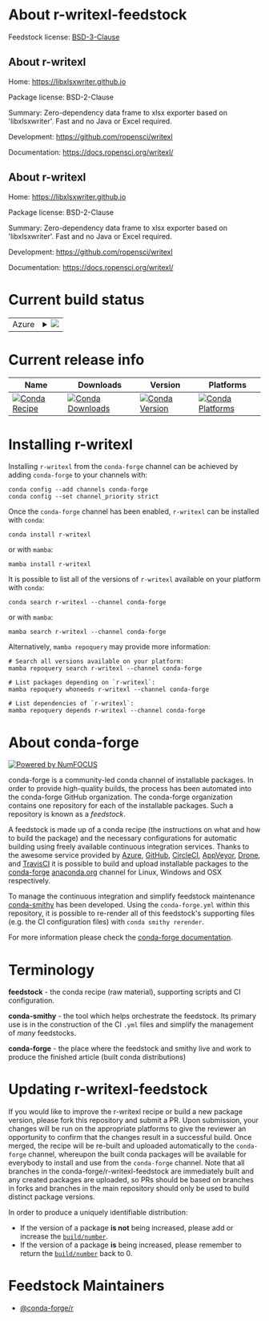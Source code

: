 About r-writexl-feedstock
=========================

Feedstock license: [BSD-3-Clause](https://github.com/conda-forge/r-writexl-feedstock/blob/main/LICENSE.txt)


About r-writexl
---------------

Home: https://libxlsxwriter.github.io

Package license: BSD-2-Clause

Summary: Zero-dependency data frame to xlsx exporter based on 'libxlsxwriter'.  Fast and no Java or Excel required.

Development: https://github.com/ropensci/writexl

Documentation: https://docs.ropensci.org/writexl/

About r-writexl
---------------

Home: https://libxlsxwriter.github.io

Package license: BSD-2-Clause

Summary: Zero-dependency data frame to xlsx exporter based on 'libxlsxwriter'.  Fast and no Java or Excel required.

Development: https://github.com/ropensci/writexl

Documentation: https://docs.ropensci.org/writexl/

Current build status
====================


<table>
    
  <tr>
    <td>Azure</td>
    <td>
      <details>
        <summary>
          <a href="https://dev.azure.com/conda-forge/feedstock-builds/_build/latest?definitionId=4289&branchName=main">
            <img src="https://dev.azure.com/conda-forge/feedstock-builds/_apis/build/status/r-writexl-feedstock?branchName=main">
          </a>
        </summary>
        <table>
          <thead><tr><th>Variant</th><th>Status</th></tr></thead>
          <tbody><tr>
              <td>linux_64_r_base4.4</td>
              <td>
                <a href="https://dev.azure.com/conda-forge/feedstock-builds/_build/latest?definitionId=4289&branchName=main">
                  <img src="https://dev.azure.com/conda-forge/feedstock-builds/_apis/build/status/r-writexl-feedstock?branchName=main&jobName=linux&configuration=linux%20linux_64_r_base4.4" alt="variant">
                </a>
              </td>
            </tr><tr>
              <td>linux_64_r_base4.5</td>
              <td>
                <a href="https://dev.azure.com/conda-forge/feedstock-builds/_build/latest?definitionId=4289&branchName=main">
                  <img src="https://dev.azure.com/conda-forge/feedstock-builds/_apis/build/status/r-writexl-feedstock?branchName=main&jobName=linux&configuration=linux%20linux_64_r_base4.5" alt="variant">
                </a>
              </td>
            </tr><tr>
              <td>linux_aarch64_r_base4.4</td>
              <td>
                <a href="https://dev.azure.com/conda-forge/feedstock-builds/_build/latest?definitionId=4289&branchName=main">
                  <img src="https://dev.azure.com/conda-forge/feedstock-builds/_apis/build/status/r-writexl-feedstock?branchName=main&jobName=linux&configuration=linux%20linux_aarch64_r_base4.4" alt="variant">
                </a>
              </td>
            </tr><tr>
              <td>linux_aarch64_r_base4.5</td>
              <td>
                <a href="https://dev.azure.com/conda-forge/feedstock-builds/_build/latest?definitionId=4289&branchName=main">
                  <img src="https://dev.azure.com/conda-forge/feedstock-builds/_apis/build/status/r-writexl-feedstock?branchName=main&jobName=linux&configuration=linux%20linux_aarch64_r_base4.5" alt="variant">
                </a>
              </td>
            </tr><tr>
              <td>linux_ppc64le_r_base4.4</td>
              <td>
                <a href="https://dev.azure.com/conda-forge/feedstock-builds/_build/latest?definitionId=4289&branchName=main">
                  <img src="https://dev.azure.com/conda-forge/feedstock-builds/_apis/build/status/r-writexl-feedstock?branchName=main&jobName=linux&configuration=linux%20linux_ppc64le_r_base4.4" alt="variant">
                </a>
              </td>
            </tr><tr>
              <td>linux_ppc64le_r_base4.5</td>
              <td>
                <a href="https://dev.azure.com/conda-forge/feedstock-builds/_build/latest?definitionId=4289&branchName=main">
                  <img src="https://dev.azure.com/conda-forge/feedstock-builds/_apis/build/status/r-writexl-feedstock?branchName=main&jobName=linux&configuration=linux%20linux_ppc64le_r_base4.5" alt="variant">
                </a>
              </td>
            </tr><tr>
              <td>osx_64_r_base4.4</td>
              <td>
                <a href="https://dev.azure.com/conda-forge/feedstock-builds/_build/latest?definitionId=4289&branchName=main">
                  <img src="https://dev.azure.com/conda-forge/feedstock-builds/_apis/build/status/r-writexl-feedstock?branchName=main&jobName=osx&configuration=osx%20osx_64_r_base4.4" alt="variant">
                </a>
              </td>
            </tr><tr>
              <td>osx_64_r_base4.5</td>
              <td>
                <a href="https://dev.azure.com/conda-forge/feedstock-builds/_build/latest?definitionId=4289&branchName=main">
                  <img src="https://dev.azure.com/conda-forge/feedstock-builds/_apis/build/status/r-writexl-feedstock?branchName=main&jobName=osx&configuration=osx%20osx_64_r_base4.5" alt="variant">
                </a>
              </td>
            </tr><tr>
              <td>osx_arm64_r_base4.4</td>
              <td>
                <a href="https://dev.azure.com/conda-forge/feedstock-builds/_build/latest?definitionId=4289&branchName=main">
                  <img src="https://dev.azure.com/conda-forge/feedstock-builds/_apis/build/status/r-writexl-feedstock?branchName=main&jobName=osx&configuration=osx%20osx_arm64_r_base4.4" alt="variant">
                </a>
              </td>
            </tr><tr>
              <td>osx_arm64_r_base4.5</td>
              <td>
                <a href="https://dev.azure.com/conda-forge/feedstock-builds/_build/latest?definitionId=4289&branchName=main">
                  <img src="https://dev.azure.com/conda-forge/feedstock-builds/_apis/build/status/r-writexl-feedstock?branchName=main&jobName=osx&configuration=osx%20osx_arm64_r_base4.5" alt="variant">
                </a>
              </td>
            </tr><tr>
              <td>win_64_r_base4.4</td>
              <td>
                <a href="https://dev.azure.com/conda-forge/feedstock-builds/_build/latest?definitionId=4289&branchName=main">
                  <img src="https://dev.azure.com/conda-forge/feedstock-builds/_apis/build/status/r-writexl-feedstock?branchName=main&jobName=win&configuration=win%20win_64_r_base4.4" alt="variant">
                </a>
              </td>
            </tr><tr>
              <td>win_64_r_base4.5</td>
              <td>
                <a href="https://dev.azure.com/conda-forge/feedstock-builds/_build/latest?definitionId=4289&branchName=main">
                  <img src="https://dev.azure.com/conda-forge/feedstock-builds/_apis/build/status/r-writexl-feedstock?branchName=main&jobName=win&configuration=win%20win_64_r_base4.5" alt="variant">
                </a>
              </td>
            </tr>
          </tbody>
        </table>
      </details>
    </td>
  </tr>
</table>

Current release info
====================

| Name | Downloads | Version | Platforms |
| --- | --- | --- | --- |
| [![Conda Recipe](https://img.shields.io/badge/recipe-r--writexl-green.svg)](https://anaconda.org/conda-forge/r-writexl) | [![Conda Downloads](https://img.shields.io/conda/dn/conda-forge/r-writexl.svg)](https://anaconda.org/conda-forge/r-writexl) | [![Conda Version](https://img.shields.io/conda/vn/conda-forge/r-writexl.svg)](https://anaconda.org/conda-forge/r-writexl) | [![Conda Platforms](https://img.shields.io/conda/pn/conda-forge/r-writexl.svg)](https://anaconda.org/conda-forge/r-writexl) |

Installing r-writexl
====================

Installing `r-writexl` from the `conda-forge` channel can be achieved by adding `conda-forge` to your channels with:

```
conda config --add channels conda-forge
conda config --set channel_priority strict
```

Once the `conda-forge` channel has been enabled, `r-writexl` can be installed with `conda`:

```
conda install r-writexl
```

or with `mamba`:

```
mamba install r-writexl
```

It is possible to list all of the versions of `r-writexl` available on your platform with `conda`:

```
conda search r-writexl --channel conda-forge
```

or with `mamba`:

```
mamba search r-writexl --channel conda-forge
```

Alternatively, `mamba repoquery` may provide more information:

```
# Search all versions available on your platform:
mamba repoquery search r-writexl --channel conda-forge

# List packages depending on `r-writexl`:
mamba repoquery whoneeds r-writexl --channel conda-forge

# List dependencies of `r-writexl`:
mamba repoquery depends r-writexl --channel conda-forge
```


About conda-forge
=================

[![Powered by
NumFOCUS](https://img.shields.io/badge/powered%20by-NumFOCUS-orange.svg?style=flat&colorA=E1523D&colorB=007D8A)](https://numfocus.org)

conda-forge is a community-led conda channel of installable packages.
In order to provide high-quality builds, the process has been automated into the
conda-forge GitHub organization. The conda-forge organization contains one repository
for each of the installable packages. Such a repository is known as a *feedstock*.

A feedstock is made up of a conda recipe (the instructions on what and how to build
the package) and the necessary configurations for automatic building using freely
available continuous integration services. Thanks to the awesome service provided by
[Azure](https://azure.microsoft.com/en-us/services/devops/), [GitHub](https://github.com/),
[CircleCI](https://circleci.com/), [AppVeyor](https://www.appveyor.com/),
[Drone](https://cloud.drone.io/welcome), and [TravisCI](https://travis-ci.com/)
it is possible to build and upload installable packages to the
[conda-forge](https://anaconda.org/conda-forge) [anaconda.org](https://anaconda.org/)
channel for Linux, Windows and OSX respectively.

To manage the continuous integration and simplify feedstock maintenance
[conda-smithy](https://github.com/conda-forge/conda-smithy) has been developed.
Using the ``conda-forge.yml`` within this repository, it is possible to re-render all of
this feedstock's supporting files (e.g. the CI configuration files) with ``conda smithy rerender``.

For more information please check the [conda-forge documentation](https://conda-forge.org/docs/).

Terminology
===========

**feedstock** - the conda recipe (raw material), supporting scripts and CI configuration.

**conda-smithy** - the tool which helps orchestrate the feedstock.
                   Its primary use is in the construction of the CI ``.yml`` files
                   and simplify the management of *many* feedstocks.

**conda-forge** - the place where the feedstock and smithy live and work to
                  produce the finished article (built conda distributions)


Updating r-writexl-feedstock
============================

If you would like to improve the r-writexl recipe or build a new
package version, please fork this repository and submit a PR. Upon submission,
your changes will be run on the appropriate platforms to give the reviewer an
opportunity to confirm that the changes result in a successful build. Once
merged, the recipe will be re-built and uploaded automatically to the
`conda-forge` channel, whereupon the built conda packages will be available for
everybody to install and use from the `conda-forge` channel.
Note that all branches in the conda-forge/r-writexl-feedstock are
immediately built and any created packages are uploaded, so PRs should be based
on branches in forks and branches in the main repository should only be used to
build distinct package versions.

In order to produce a uniquely identifiable distribution:
 * If the version of a package **is not** being increased, please add or increase
   the [``build/number``](https://docs.conda.io/projects/conda-build/en/latest/resources/define-metadata.html#build-number-and-string).
 * If the version of a package **is** being increased, please remember to return
   the [``build/number``](https://docs.conda.io/projects/conda-build/en/latest/resources/define-metadata.html#build-number-and-string)
   back to 0.

Feedstock Maintainers
=====================

* [@conda-forge/r](https://github.com/orgs/conda-forge/teams/r/)

